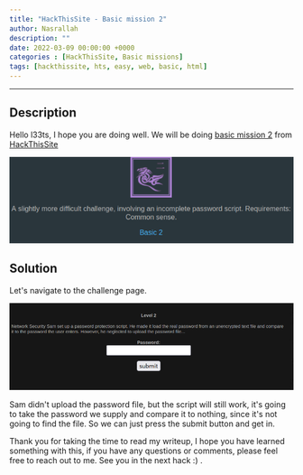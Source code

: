 ```yaml
---
title: "HackThisSite - Basic mission 2"
author: Nasrallah
description: ""
date: 2022-03-09 00:00:00 +0000
categories : [HackThisSite, Basic missions]
tags: [hackthissite, hts, easy, web, basic, html]
---
```



---


## **Description**

Hello l33ts, I hope you are doing well. We will be doing [basic mission 2](https://www.hackthissite.org/missions/basic/2/) from [HackThisSite](https://www.hackthissite.org/)

![banner](/assets/img/hackthissite/basic/bm2/banner2.png)

## **Solution**

Let's navigate to the challenge page.

![as](/assets/img/hackthissite/basic/bm2/level2.png)

Sam didn't upload the password file, but the script will still work, it's going to take the password we supply and compare it to nothing, since it's not going to find the file. So we can just press the submit button and get in.


Thank you for taking the time to read my writeup, I hope you have learned something with this, if you have any questions or comments, please feel free to reach out to me. See you in the next hack :) .
